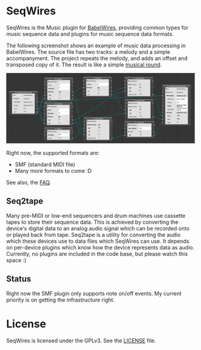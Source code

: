 # SeqWires

SeqWires is the Music plugin for [BabelWires](https://github.com/Malcohol/BabelWires), providing common types for music sequence data and plugins for music sequence data formats.

The following screenshot shows an example of music data processing in BabelWires.
The source file has two tracks: a melody and a simple accompanyment.
The project repeats the melody, and adds an offset and transposed copy of it.
The result is like a simple [musical round](https://en.wikipedia.org/wiki/Round_(music)).

![Screenshot showing several nodes wired together](https://raw.githubusercontent.com/Malcohol/BabelWires/main/Docs/screenshot.png "An example SeqWires project")

Right now, the supported formats are:
* SMF (standard MIDI file)
* Many more formats to come :D 

See also, the [FAQ](Docs/FAQ.md).

## Seq2tape

Many pre-MIDI or low-end sequencers and drum machines use cassette tapes to store their sequence data.
This is achieved by converting the device's digital data to an analog audio signal which can be recorded onto or played back from tape.
Seq2tape is a utility for converting the audio which these devices use to data files which SeqWires can use.
It depends on per-device plugins which know how the device represents data as audio.
Currently, no plugins are included in the code base, but please watch this space :)

## Status

Right now the SMF plugin only supports note on/off events.
My current priority is on getting the infrastructure right.

# License

SeqWires is licensed under the GPLv3.
See the [LICENSE](LICENSE) file.
